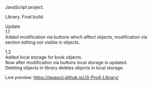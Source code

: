 JavaScript project. 

Library. Final build. 

Update<br />
1.1<br />
Added modification via buttons which affect
objects, modification via section editing not visible in objects.<br />

1.2<br />
Added local storage for book objects.<br />
Now after modification via buttons local storage is updated.<br />
Deleting objects in library deletes objects in local storage.<br />

Live preview: https://lavaxcii.github.io/JS-Pro4-Library/
